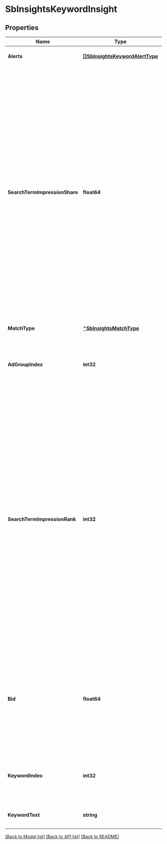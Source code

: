 # SbInsightsKeywordInsight

## Properties
Name | Type | Description | Notes
------------ | ------------- | ------------- | -------------
**Alerts** | [**[]SbInsightsKeywordAlertType**](SBInsightsKeywordAlertType.md) |  | [optional] [default to null]
**SearchTermImpressionShare** | **float64** | The account-level ad-attributed impression share for the search-term / keyword. Provides percentage share of all ad impressions the advertiser has for the keyword in the last 7 days. This metric helps advertisers identify potential opportunities based on their share of relevant keywords. This information is only available for keywords the advertiser targeted with ad impressions. Only available in the following marketplaces: US, CA, MX, UK, DE, FR, ES, IT, IN, JP. | [optional] [default to null]
**MatchType** | [***SbInsightsMatchType**](SBInsightsMatchType.md) |  | [optional] [default to null]
**AdGroupIndex** | **int32** | Correlates the ad group to the ad group array index specified in the request. Zero-based. | [optional] [default to null]
**SearchTermImpressionRank** | **int32** | The account-level ad-attributed impression rank for the search-term / keyword. Provides the [1:N] place the advertiser ranks among all advertisers for the keyword by ad impressions in a marketplace in the last 7 days. It tells an advertiser how many advertisers had higher share of ad impressions. This information is only available for keywords the advertiser targeted with ad impressions. Only available in the following marketplaces: US, CA, MX, UK, DE, FR, ES, IT, IN, JP. | [optional] [default to null]
**Bid** | **float64** | The associated bid. Note that this value must be less than the budget associated with the Advertiser account. For more information, see [supported features](https://advertising.amazon.com/API/docs/v2/guides/supported_features). | [optional] [default to null]
**KeywordIndex** | **int32** | Correlates the keyword to the keyword array index specified in the request. Zero-based. | [optional] [default to null]
**KeywordText** | **string** | The keyword text. Maximum of 10 words. | [optional] [default to null]

[[Back to Model list]](../README.md#documentation-for-models) [[Back to API list]](../README.md#documentation-for-api-endpoints) [[Back to README]](../README.md)

